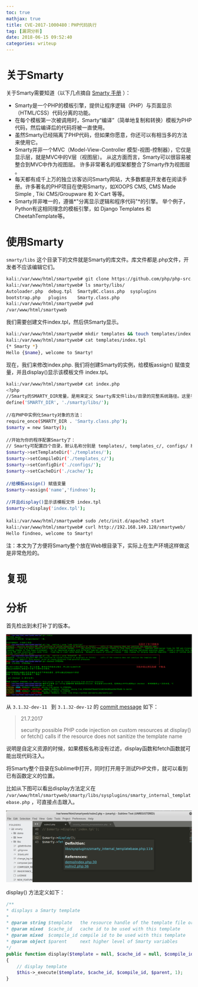 ```yaml
---
toc: true
mathjax: true
title: CVE-2017-1000480：PHP代码执行
tag: [漏洞分析]
date: 2018-06-15 09:52:40
categories: writeup
---
```


# 关于Smarty

关于Smarty需要知道（以下几点摘自 [Smarty 手册](https://www.smarty.net/docs/zh_CN/preface.tpl) ）：

- Smarty是一个PHP的模板引擎，提供让程序逻辑（PHP）与页面显示（HTML/CSS）代码分离的功能。 
- 在每个模板第一次被调用时，Smarty“编译”（简单地复制和转换）模板为PHP代码，然后编译后的代码将被一直使用。
- 虽然Smarty已经隔离了PHP代码，但如果你愿意，你还可以有相当多的方法来使用它。   
- Smarty并非一个MVC（Model-View-Controller 模型-视图-控制器），它仅是显示层，就是MVC中的V层（视图层）。 从这方面而言，Smarty可以很容易被整合到MVC中作为视图层。 许多非常著名的框架都整合了Smarty作为视图层 。
- 每天都有成千上万的独立访客访问Smarty网站，大多数都是开发者在阅读手册。许多著名的PHP项目在使用Smarty，如XOOPS CMS, CMS Made Simple , Tiki CMS/Groupware 和 X-Cart 等等。 
- Smarty并非唯一的，遵循*"分离显示逻辑和程序代码"*的引擎。 举个例子，Python有这相同理念的模板引擎，如 Django Templates 和 CheetahTemplate等。 

# 使用Smarty

`smarty/libs`  这个目录下的文件就是Smarty的库文件。库文件都是.php文件，开发者不应该编辑它们。

```bash
kali:/var/www/html/smartyweb# git clone https://github.com/php/php-src.git
kali:/var/www/html/smartyweb# ls smarty/libs/
Autoloader.php  debug.tpl  SmartyBC.class.php  sysplugins
bootstrap.php   plugins    Smarty.class.php
kali:/var/www/html/smartyweb# pwd
/var/www/html/smartyweb
```

我们需要创建文件index.tpl，然后供Smarty显示。

```bash
kali:/var/www/html/smartyweb# mkdir templates && touch templates/index.tpl
kali:/var/www/html/smartyweb# cat templates/index.tpl 
{* Smarty *}
Hello {$name}, welcome to Smarty!
```

现在，我们来修改index.php. 我们将创建Smarty的实例，给模板assign() 赋值变量，并且display()显示该模板文件 index.tpl。

```bash
kali:/var/www/html/smartyweb# cat index.php
<?php
//Smarty的SMARTY_DIR常量，是用来定义 Smarty库文件libs/目录的完整系统路径。这里手动指定。
define('SMARTY_DIR', './smarty/libs/');

//在PHP中实例化Smarty对象的方法：
require_once(SMARTY_DIR . 'Smarty.class.php');
$smarty = new Smarty();

//开始为你的程序配置Smarty了：
// Smarty可配置四个目录，默认名称分别是 templates/, templates_c/, configs/ 和 cache/。
$smarty->setTemplateDir('./templates/');
$smarty->setCompileDir('./templates_c/');
$smarty->setConfigDir('./configs/');
$smarty->setCacheDir('./cache/');

//给模板assign() 赋值变量
$smarty->assign('name','findneo');

//并且display()显示该模板文件 index.tpl
$smarty->display('index.tpl');

kali:/var/www/html/smartyweb# sudo /etc/init.d/apache2 start
kali:/var/www/html/smartyweb# curl http://192.168.149.128/smartyweb/
Hello findneo, welcome to Smarty!
```

注：本文为了方便将Smarty整个放在Web根目录下，实际上在生产环境这样做这是非常危险的。

# 复现





# 分析

首先检出到未打补丁的版本。

![1534392595558](180815-smarty-code-injection.assets/1534392595558.png)

从 `3.1.32-dev-11 `  到  `3.1.32-dev-12` 的 [commit message](https://github.com/smarty-php/smarty/commit/614ad1f8b9b00086efc123e49b7bb8efbfa81b61) 如下：

> 21.7.2017
>
> security possible PHP code injection on custom resources at display() or fetch()  calls if the resource does not sanitize the template name

说明是自定义资源的时候，如果模板名称没有过滤，display函数和fetch函数就可能出现代码注入。

将Smarty整个目录在Sublime中打开，同时打开用于测试PHP文件，就可以看到已有函数定义的位置。

比如从下图可以看出display方法定义在 `/var/www/html/smartyweb/smarty/libs/sysplugins/smarty_internal_templatebase.php` ，可直接点击跟入。

![1534389974466](180815-smarty-code-injection.assets/1534389974466.png)

display() 方法定义如下：

```php
/**
* displays a Smarty template
*
* @param string $template   the resource handle of the template file or template object
* @param mixed  $cache_id   cache id to be used with this template
* @param mixed  $compile_id compile id to be used with this template
* @param object $parent     next higher level of Smarty variables
*/
public function display($template = null, $cache_id = null, $compile_id = null, $parent = null)
{
    // display template
    $this->_execute($template, $cache_id, $compile_id, $parent, 1);
}
```

